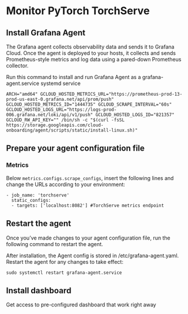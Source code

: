 #  Monitor PyTorch TorchServe 

## Install Grafana Agent

The Grafana agent collects observability data and sends it to Grafana Cloud. Once the agent is deployed to your hosts, it collects and sends Prometheus-style metrics and log data using a pared-down Prometheus collector.

Run this command to install and run Grafana Agent as a grafana-agent.service systemd service

```shell
ARCH="amd64" GCLOUD_HOSTED_METRICS_URL="https://prometheus-prod-13-prod-us-east-0.grafana.net/api/prom/push" GCLOUD_HOSTED_METRICS_ID="1444735" GCLOUD_SCRAPE_INTERVAL="60s" GCLOUD_HOSTED_LOGS_URL="https://logs-prod-006.grafana.net/loki/api/v1/push" GCLOUD_HOSTED_LOGS_ID="821357" GCLOUD_RW_API_KEY="" /bin/sh -c "$(curl -fsSL https://storage.googleapis.com/cloud-onboarding/agent/scripts/static/install-linux.sh)"
```

## Prepare your agent configuration file

### Metrics

Below `metrics.configs.scrape_configs`, insert the following lines and change the URLs according to your environment:

```
- job_name: 'torchserve'
  static_configs:
  - targets: ['localhost:8082'] #TorchServe metrics endpoint
```

## Restart the agent

Once you’ve made changes to your agent configuration file, run the following command to restart the agent.

After installation, the Agent config is stored in /etc/grafana-agent.yaml. Restart the agent for any changes to take effect:

```shell
sudo systemctl restart grafana-agent.service
```

## Install dashboard
Get access to pre-configured dashboard that work right away


